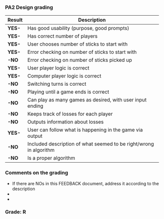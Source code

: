### PA2 Design grading


| Result  | Description                                      |
|---------|--------------------------------------------------|
| **YES-** | Has good usability (purpose, good prompts)      |
| **YES-** | Has correct number of players                   |
| **YES-** | User chooses number of sticks to start with     |
| **YES-** | Error checking on number of sticks to start with|
| **-NO**  | Error checking on number of sticks picked up    |
| **YES-** | User player logic is correct                    |
| **YES-** | Computer player logic is correct                |
| **-NO**  | Switching turns is correct                      |
| **-NO**  | Playing until a game ends is correct            |
| **-NO**  | Can play as many games as desired, with user input ending |
| **-NO**  | Keeps track of losses for each player           |
| **-NO**  | Outputs information about losses                |
| **YES-** | User can follow what is happening in the game via output |
| **-NO**  | Included description of what seemed to be right/wrong in algorithm |
| **-NO**  | Is a proper algorithm                           |

### Comments on the grading
- If there are NOs in this FEEDBACK document, address it according to the description
- 
- 
### Grade: R